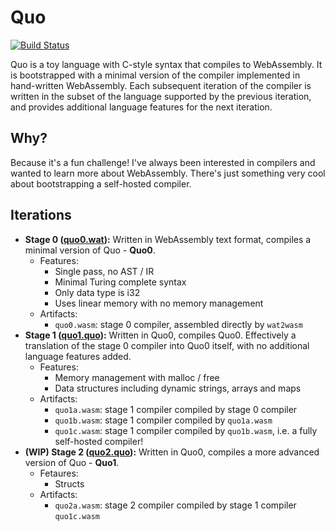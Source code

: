 # Quo

[![Build Status][build-status-image]][github-url]

Quo is a toy language with C-style syntax that compiles to WebAssembly. It is bootstrapped with a minimal version of the compiler implemented in hand-written WebAssembly. Each subsequent iteration of the compiler is written in the subset of the language supported by the previous iteration, and provides additional language features for the next iteration.

## Why?

Because it's a fun challenge! I've always been interested in compilers and wanted to learn more about WebAssembly. There's just something very cool about bootstrapping a self-hosted compiler.

## Iterations

- **Stage 0 ([quo0.wat](./src/quo0/quo0.wat)):** Written in WebAssembly text format, compiles a minimal version of Quo - **Quo0**.
  - Features:
    - Single pass, no AST / IR
    - Minimal Turing complete syntax
    - Only data type is i32
    - Uses linear memory with no memory management
  - Artifacts:
    - `quo0.wasm`: stage 0 compiler, assembled directly by `wat2wasm`
- **Stage 1 ([quo1.quo](./src/quo1/quo1.quo)):** Written in Quo0, compiles Quo0. Effectively a translation of the stage 0 compiler into Quo0 itself, with no additional language features added.
  - Features:
    - Memory management with malloc / free
    - Data structures including dynamic strings, arrays and maps
  - Artifacts:
    - `quo1a.wasm`: stage 1 compiler compiled by stage 0 compiler
    - `quo1b.wasm`: stage 1 compiler compiled by `quo1a.wasm`
    - `quo1c.wasm`: stage 1 compiler compiled by `quo1b.wasm`, i.e. a fully self-hosted compiler!
- **(WIP) Stage 2 ([quo2.quo](./src/quo2/quo2.quo)):** Written in Quo0, compiles a more advanced version of Quo - **Quo1**.
  - Fetaures:
    - Structs
  - Artifacts:
    - `quo2a.wasm`: stage 2 compiler compiled by stage 1 compiler `quo1c.wasm`

[github-url]: https://github.com/jichu4n/quo
[build-status-image]: https://github.com/jichu4n/quo/actions/workflows/build.yaml/badge.svg
